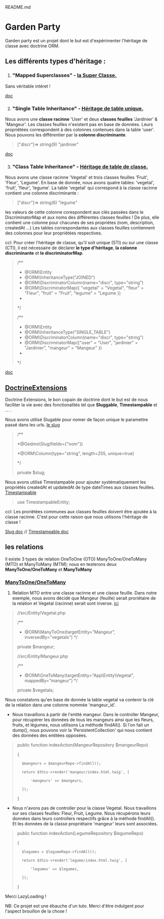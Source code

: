 README.md

# Garden Party
Garden party est un projet dont le but est d'expérimenter l'héritage de classe avec doctrine ORM.

## Les différents types d'héritage :
1. ### "Mapped Superclasses" - [la Super Classe.](https://github.com/VirginieGodfrin/Garden-party/blob/master/src/Model/MappedSuperclassBase.php)

Sans véritable intéret !

[doc](https://www.doctrine-project.org/projects/doctrine-orm/en/2.6/reference/inheritance-mapping.html#mapped-superclasses)

2. ### "Single Table Inheritance" - [Héritage de table unique.](https://github.com/VirginieGodfrin/Garden-party/commit/96be21f8cec3c699b1a4715aa4df39494565e533)

Nous avons une **classe racinne** 'User' et deux **classes feuilles** 'Jardinier' & 'Mangeur'. Les classes feuilles n'existent pas en base de données. Leurs propriétées correspondent à des colonnes contenues dans la table 'user'. Nous pouvons les différentier par la **colonne discriminante**.
>["discr"]=>
    string(9) "jardinier"

[doc](https://www.doctrine-project.org/projects/doctrine-orm/en/2.6/reference/inheritance-mapping.html#single-table-inheritance)

3. ### "Class Table Inheritance" - [Héritage de table de classe.](https://github.com/VirginieGodfrin/Garden-party/commit/c0e2faec9a6f5bec0483ddcc15351b3254ee03c7)

Nous avons une classe racinne 'Vegetal' et trois classes feuilles 'Fruit', 'Fleur', 'Legume'.
En base de donnée, nous avons quatre tables: 'vegetal', 'fruit', 'fleur', 'legume'.
La table 'vegetal' qui correspond à la classe racinne contient une colonne discriminante :
>["discr"]=>
       string(6) "legume"

les valeurs de cette colonne corespondent aux clés passées dans le DiscriminatorMap et aux noms des différentes classes feuilles ! De plus, elle contient une colonne pour chacunes de ses propriétes (nom, description, createdAt ...)
Les tables correspondantes aux classes feuilles contiennent des colonnes pour leur propriétées respectives.

ccl: Pour créer l'héritage de classe, qu'il soit unique (STI) ou sur une classe (CTI), il est nécessaire de déclarer **le type d'héritage**, **la colonne discriminante** et **le discriminatorMap**.
>/**
> * @ORM\Entity
> * @ORM\InheritanceType("JOINED")
> * @ORM\DiscriminatorColumn(name="discr", type="string")
> * @ORM\DiscriminatorMap({ "vegetal" = "Vegetal", "fleur" = "Fleur", "fruit" = "Fruit", "legume" = "Legume })
> * 
> */
> 
> /**
> * @ORM\Entity
> * @ORM\InheritanceType("SINGLE_TABLE")
> * @ORM\DiscriminatorColumn(name="discr", type="string")
> * @ORM\DiscriminatorMap({"user" = "User", "jardinier" = "Jardinier", "mangeur" = "Mangeur" })
> * 
> */

[doc](https://www.doctrine-project.org/projects/doctrine-orm/en/2.6/reference/inheritance-mapping.html#class-table-inheritance)

## [DoctrineExtensions](https://symfony.com/doc/current/doctrine/common_extensions.html)
Doctrine Extensions, le bon copain de doctrine dont le but est de nous faciliter la vie avec des fonctionalités tel que **Sluggable**, **Timestampable** et ... .

Nous avons utilisé Slugable pour nomer de façon unique le paramettre passé dans les urls. [le slug](https://github.com/VirginieGodfrin/Garden-party/commit/211b17a80861f6d9709f1c61c4fbeb4756cdf87a)
>/**
>
> *@Gedmo\Slug(fields={"nom"})
> 
> *@ORM\Column(type="string", length=255, unique=true)
> 
> */
> 
> private $slug;

Nous avons utilisé Timestampable pour ajouter systématiquement les propriétés createdAt et updatedAt de type dateTimes aux classes feuilles. [Timestampable](https://github.com/VirginieGodfrin/Garden-party/commit/e75afe45586b937a1377a6934c207c7bd34b97d7)
>use TimestampableEntity;

ccl: Les proriétées communes aux classes feuilles doivent être ajoutée à la classe racinne. C'est pour cette raison que nous utilisons l'héritage de classe !

[Slug doc](https://github.com/Atlantic18/DoctrineExtensions/blob/v2.4.x/doc/sluggable.md) // [Timestampable doc](https://github.com/Atlantic18/DoctrineExtensions/blob/v2.4.x/doc/timestampable.md)

##  les relations
Il existe 3 types de relation OneToOne (OTO) ManyToOne/OneToMany (MTO) et ManyToMany (MTM); nous en testerons deux **ManyToOne/OneToMany** et **ManyToMany**

### [ManyToOne/OneToMany](https://www.doctrine-project.org/projects/doctrine-orm/en/2.6/reference/association-mapping.html#one-to-many-bidirectional)
1. Relation MTO entre une classe racinne et une classe feuille.
Dans notre exemple, nous avons décidé que Mangeur (feuille) serait proriétaire de la relation et Vegetal (racinne) serait sont inverse. [ici](https://github.com/VirginieGodfrin/Garden-party/commit/1173c978f4509ec245774f41532c933de6abcdac)

> //src/Entity/Vegetal.php
> 
>   /**
>    * @ORM\ManyToOne(targetEntity="Mangeur", inversedBy="vegetals")
>    */
>    
>    private $mangeur;
>    
> //src/Entity/Mangeur.php 
>  
>   /**
>    * @ORM\OneToMany(targetEntity="App\Entity\Vegetal", mappedBy="mangeur")
>    */
>    
>    private $vegetals;

Nous constatons qu'en base de donnée la table vegetal va contenir la clé de la relation dans une colonne nommée 'mangeur_id'.
- Nous travaillons à partir de l'entité mangeur. 
Dans le controller Mangeur, pour récupérer les données de tous les mangeurs ainsi que les fleurs, fruits, et légumes, nous utilisons La méthode findAll().
Si l'on fait un dump(), nous pouvons voir la 'PersistentCollection' qui nous contient des données des entitées opposées.

>   public function indexAction(MangeurRepository $mangeurRepo)
>   
>   {
>       
>       $mangeurs = $mangeurRepo->findAll();
>       
>       return $this->render('mangeur/index.html.twig', [
>       
>           'mangeurs' => $mangeurs,
>           
>       ]);
>       
>   }

- Nous n'avons pas de controller pour la classe Vegetal. Nous travaillons sur ses classes feuilles: Fleur, Fruit, Legume.
Nous récupérons leurs données dans leurs controllers respectifs grâce à la méthode findAll(). Et les données de la classe propriétaire 'mangeur' leurs sont associées.

>   public function indexAction(LegumeRepository $legumeRepo)
>   
>   {  
>    
>       $legumes = $legumeRepo->findAll();
>       
>       return $this->render('legume/index.html.twig', [
>       
>           'legumes' => $legumes,
>           
>       ]);
>       
>   }

Merci LazyLoading !


NB: Ce projet est une ébauche d'un tuto. Merci d'être indulgent pour l'aspect brouillon de la chose ! 


